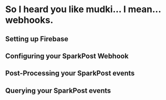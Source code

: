 # So I heard you like mudki... I mean... webhooks.

## Setting up Firebase

## Configuring your SparkPost Webhook

## Post-Processing your SparkPost events

## Querying your SparkPost events
